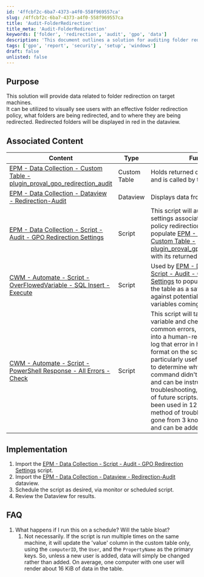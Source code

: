 ```yaml
---
id: '4ffcbf2c-6ba7-4373-a4f0-558f969557ca'
slug: /4ffcbf2c-6ba7-4373-a4f0-558f969557ca
title: 'Audit-FolderRedirection'
title_meta: 'Audit-FolderRedirection'
keywords: ['folder', 'redirection', 'audit', 'gpo', 'data']
description: 'This document outlines a solution for auditing folder redirection policies on target machines, allowing users to visualize effective policies, redirected folders, and their destinations. It includes associated content, implementation steps, and FAQs regarding the script and data collection.'
tags: ['gpo', 'report', 'security', 'setup', 'windows']
draft: false
unlisted: false
---
```


## Purpose

This solution will provide data related to folder redirection on target machines.  
It can be utilized to visually see users with an effective folder redirection policy, what folders are being redirected, and to where they are being redirected. Redirected folders will be displayed in red in the dataview.

## Associated Content

| Content                                                                                                     | Type         | Function                                                                                                                     |
|-------------------------------------------------------------------------------------------------------------|--------------|-----------------------------------------------------------------------------------------------------------------------------|
| [EPM - Data Collection - Custom Table - plugin_proval_gpo_redirection_audit](/docs/025887c2-41a2-4e85-b706-dc0841a104d9) | Custom Table | Holds returned data from the target and is called by the dataview.                                                        |
| [EPM - Data Collection - Dataview - Redirection-Audit](/docs/85f4745d-0f15-425d-a6a0-d11bc27ce0f7)    | Dataview     | Displays data from targets.                                                                                                |
| [EPM - Data Collection - Script - Audit - GPO Redirection Settings](/docs/aa50a67f-a0b6-4b97-8e89-18b0155265cc) | Script       | This script will audit the registry settings associated with any group policy redirection settings. It will populate [EPM - Data Collection - Custom Table - plugin_proval_gpo_redirection_audit](/docs/025887c2-41a2-4e85-b706-dc0841a104d9) with its returned data. |
| [CWM - Automate - Script - OverFlowedVariable - SQL Insert - Execute](/docs/34cee8fe-1b6b-4558-a890-2face427ceb8) | Script       | Used by [EPM - Data Collection - Script - Audit - GPO Redirection Settings](/docs/aa50a67f-a0b6-4b97-8e89-18b0155265cc) to populate the data into the table as a safety precaution against potential overflowed variables coming into the RMM. |
| [CWM - Automate - Script - PowerShell Response - All Errors - Check](/docs/89346170-6657-4784-93cf-c0aa024b4386) | Script       | This script will take a parent's `psout` variable and check it for known common errors, convert that error into a human-readable format, and log that error in human-readable format on the script log. This is particularly useful when attempting to determine why a PowerShell command didn't run as expected and can be instrumental in testing, troubleshooting, and development of future scripts. This script has been used in 12 scripts as a method of troubleshooting; it has gone from 3 known errors to now 7 and can be added to quite easily. |

## Implementation

1. Import the [EPM - Data Collection - Script - Audit - GPO Redirection Settings](/docs/aa50a67f-a0b6-4b97-8e89-18b0155265cc) script.
2. Import the [EPM - Data Collection - Dataview - Redirection-Audit](/docs/85f4745d-0f15-425d-a6a0-d11bc27ce0f7) dataview.
3. Schedule the script as desired, via monitor or scheduled script.
4. Review the Dataview for results.

## FAQ

1. What happens if I run this on a schedule? Will the table bloat?
   1. Not necessarily. If the script is run multiple times on the same machine, it will update the 'value' column in the custom table only, using the `computerID`, the `User`, and the `PropertyName` as the primary keys. So, unless a new user is added, data will simply be changed rather than added. On average, one computer with one user will render about 16 KiB of data in the table.